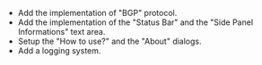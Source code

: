 - Add the implementation of "BGP" protocol.
- Add the implementation of the "Status Bar" and the "Side Panel Informations" text area.
- Setup the "How to use?" and the "About" dialogs.
- Add a logging system.
